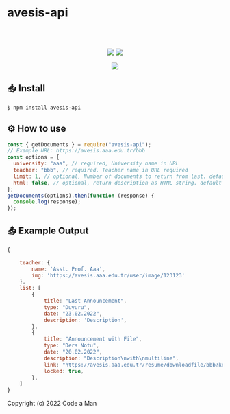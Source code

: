 # avesis-api

<div align="center">
  <br/>
  <br/>
  <p>
	<a href="https://www.npmjs.com/package/avesis-api"><img src="https://badgen.net/npm/dt/avesis-api"/></a>
	<a href="https://www.npmjs.com/package/avesis-api"><img src="https://badgen.net/packagephobia/install/avesis-api"></a>
  </p>
	  <a href="https://npmjs.org/package/avesis-api"><img src="https://nodei.co/npm/avesis-api.png?downloads=true&downloadRank=true&stars=true"></a>
</div>

## 📥 Install

```
$ npm install avesis-api
```

## ⚙️ How to use

```js
const { getDocuments } = require("avesis-api");
// Example URL: https://avesis.aaa.edu.tr/bbb
const options = {
  university: "aaa", // required, University name in URL
  teacher: "bbb", // required, Teacher name in URL required
  limit: 1, // optional, Number of documents to return from last. default = Infinity
  html: false, // optional, return description as HTML string. default = false
};
getDocuments(options).then(function (response) {
  console.log(response);
});
```
## 📤 Example Output
```js
{
	
	teacher: {
		name: 'Asst. Prof. Aaa',
		img: 'https://avesis.aaa.edu.tr/user/image/123123'
  	},
  	list: [
		{
			title: "Last Announcement",
			type: "Duyuru",
			date: "23.02.2022",
			description: 'Description',
  		},
  		{
			title: "Announcement with File",
			type: "Ders Notu",
			date: "20.02.2022",
			description: "Description\nwith\nmultiline",
			link: "https://avesis.aaa.edu.tr/resume/downloadfile/bbb?key=1231231-1231-1231-1231-123123123123",
			locked: true,
  		},
	]
}
```
Copyright (c) 2022 Code a Man
